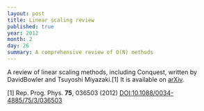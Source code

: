 ```yaml
---
layout: post
title: Linear scaling review
published: true
year: 2012
month: 2
day: 26
summary: A comprehensive review of O(N) methods
---
```

A review of linear scaling methods, including Conquest, written by DavidBowler and Tsuyoshi Miyazaki.[1]
It is available on [arXiv](http://arxiv.org/abs/1108.5976).

[1] Rep. Prog. Phys. **75**, 036503 (2012) [DOI:10.1088/0034-4885/75/3/036503](http://dx.doi.org/10.1088/0034-4885/75/3/036503)
